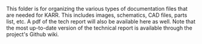 This folder is for organizing the various types of documentation files that are needed for KARR. This includes images, schematics, CAD files, parts list, etc. A pdf of the tech report will also be available here as well. Note that the most up-to-date version of the technical report is available through the project's Github wiki.
